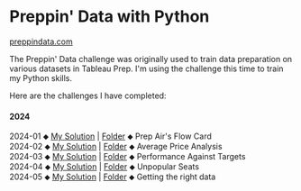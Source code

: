 # Preppin' Data with Python

[preppindata.com](https://www.preppindata.com/)

The Preppin' Data challenge was originally used to train data preparation on various datasets in Tableau Prep. I'm using the challenge this time to train my Python skills.

Here are the challenges I have completed:
#### 2024
2024-01 ⬥ [My Solution](https://github.com/fschwade/Python_PreppinData_Challenges/blob/main/2024-01/Python_Preppin_Data_202401.ipynb) | [Folder](https://github.com/fschwade/Python_PreppinData_Challenges/tree/main/2024-01) ⬥ Prep Air's Flow Card<br>
2024-02 ⬥ [My Solution](https://github.com/fschwade/Python_PreppinData_Challenges/blob/main/2024-02/Python_Preppin_Data_202402.ipynb) | [Folder](https://github.com/fschwade/Python_PreppinData_Challenges/tree/main/2024-02) ⬥ Average Price Analysis<br>
2024-03 ⬥ [My Solution](https://github.com/fschwade/Python_PreppinData_Challenges/blob/main/2024-03/Python_Preppin_Data_202403.ipynb) | [Folder](https://github.com/fschwade/Python_PreppinData_Challenges/tree/main/2024-03) ⬥ Performance Against Targets<br>
2024-04 ⬥ [My Solution](https://github.com/fschwade/Python_PreppinData_Challenges/blob/main/2024-04/Python_Preppin_Data_202404.ipynb) | [Folder](https://github.com/fschwade/Python_PreppinData_Challenges/tree/main/2024-04) ⬥ Unpopular Seats<br>
2024-05 ⬥ [My Solution](https://github.com/fschwade/Python_PreppinData_Challenges/blob/main/2024-05/Python_Preppin_Data_202405.ipynb) | [Folder](https://github.com/fschwade/Python_PreppinData_Challenges/tree/main/2024-05) ⬥ Getting the right data<br><br>
